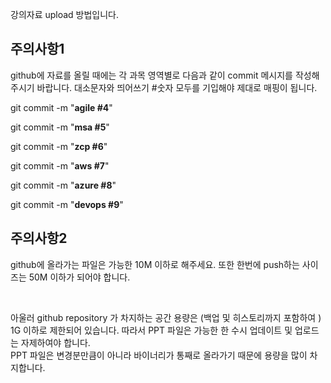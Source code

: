 
강의자료 upload 방법입니다.


## 주의사항1
github에 자료를 올릴 때에는 각 과목 영역별로 다음과 같이 commit 메시지를 작성해주시기 바랍니다.
대소문자와 띄어쓰기 #숫자 모두를 기입해야 제대로 매핑이 됩니다.

git commit -m "**agile #4**"

git commit -m "**msa #5**"

git commit -m "**zcp #6**"

git commit -m "**aws #7**"

git commit -m "**azure #8**"

git commit -m "**devops #9**"


## 주의사항2
github에 올라가는 파일은 가능한 10M 이하로 해주세요. 
또한 한번에 push하는 사이즈는 50M 이하가 되어야 합니다.

<br>

아울러 github repository 가 차지하는 공간 용량은 (백업 및 히스토리까지 포함하여 ) 1G 이하로 제한되어 있습니다. 
따라서 PPT 파일은 가능한 한 수시 업데이트 및 업로드는 자제하여야 합니다.  
PPT 파일은 변경분만큼이 아니라 바이너리가 통째로 올라가기 때문에 용량을 많이 차지합니다. 

